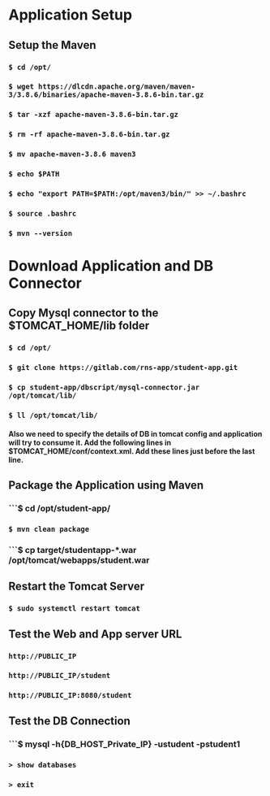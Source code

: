 # Application Setup

## Setup the Maven

### ```$ cd /opt/```

### ```$ wget https://dlcdn.apache.org/maven/maven-3/3.8.6/binaries/apache-maven-3.8.6-bin.tar.gz```

### ```$ tar -xzf apache-maven-3.8.6-bin.tar.gz```

### ```$ rm -rf apache-maven-3.8.6-bin.tar.gz```

### ```$ mv apache-maven-3.8.6 maven3```

### ```$ echo $PATH```

### ```$ echo "export PATH=$PATH:/opt/maven3/bin/" >> ~/.bashrc```

### ```$ source .bashrc```

### ```$ mvn --version```

# Download Application and DB Connector

## Copy Mysql connector to the $TOMCAT_HOME/lib folder

### ```$ cd /opt/```

### ```$ git clone https://gitlab.com/rns-app/student-app.git```

### ```$ cp student-app/dbscript/mysql-connector.jar /opt/tomcat/lib/```

### ```$ ll /opt/tomcat/lib/```

#### Also we need to specify the details of DB in tomcat config and application will try to consume it. Add the following lines in $TOMCAT_HOME/conf/context.xml. Add these lines just before the last line.

### <Resource name="jdbc/TestDB" auth="Container" type="javax.sql.DataSource" maxTotal="100" maxIdle="30" maxWaitMillis="10000" username="student" password="student1" driverClassName="com.mysql.jdbc.Driver" url="jdbc:mysql://{DBSERVER-IPADDRESS}:3306/studentapp"/>

## Package the Application using Maven 

### ```$ cd /opt/student-app/

### ```$ mvn clean package```

### ```$ cp target/studentapp-*.war /opt/tomcat/webapps/student.war

## Restart the Tomcat Server

### ```$ sudo systemctl restart tomcat```

## Test the Web and App server URL

### ```http://PUBLIC_IP```

### ```http://PUBLIC_IP/student```

### ```http://PUBLIC_IP:8080/student```

## Test the DB Connection

### ```$ mysql -h{DB_HOST_Private_IP} -ustudent -pstudent1

### ```> show databases```

### ```> exit```

